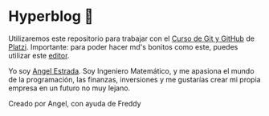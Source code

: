 # Hyperblog :blue_heart:

Utilizaremos este repositorio para trabajar con el [Curso de Git y GitHub](https://platzi.com/cursos/git-github/ "Curso de Git y GitHub") de [Platzi](https://platzi.com/ "Platzi").
Importante: para poder hacer md's bonitos como este, puedes
utilizar este [editor](https://pandao.github.io/editor.md/en.html "editor").

Yo soy [Angel Estrada](https://www.linkedin.com/in/angel-armando-estrada-engallo-6a9639169/ "Angel Estrada").
Soy Ingeniero Matemático, y me apasiona el mundo de la programación, las finanzas, inversiones y me gustarías crear mi propia empresa en un futuro no muy lejano.

Creado por Angel, con ayuda de Freddy